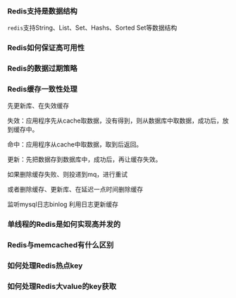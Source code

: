 
### Redis支持是数据结构

```redis```支持String、List、Set、Hashs、Sorted Set等数据结构


### Redis如何保证高可用性


### Redis的数据过期策略


### Redis缓存一致性处理

先更新库、在失效缓存

失效：应用程序先从cache取数据，没有得到，则从数据库中取数据，成功后，放到缓存中。

命中：应用程序从cache中取数据，取到后返回。

更新：先把数据存到数据库中，成功后，再让缓存失效。

如果删除缓存失败、则投递到mq，进行重试

或者删除缓存、更新库、在延迟一点时间删除缓存

监听mysql日志binlog 利用日志更新缓存

### 单线程的Redis是如何实现高并发的


### Redis与memcached有什么区别

### 如何处理Redis热点key

### 如何处理Redis大value的key获取